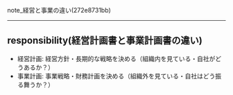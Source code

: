 note_経営と事業の違い(272e8731bb)

---

## responsibility(経営計画書と事業計画書の違い)
- 経営計画: 経営方針・長期的な戦略を決める（組織内を見ている・自社がどうあるか？）
- 事業計画: 事業戦略・財務計画を決める（組織外を見ている・自社はどう振る舞うか？）
